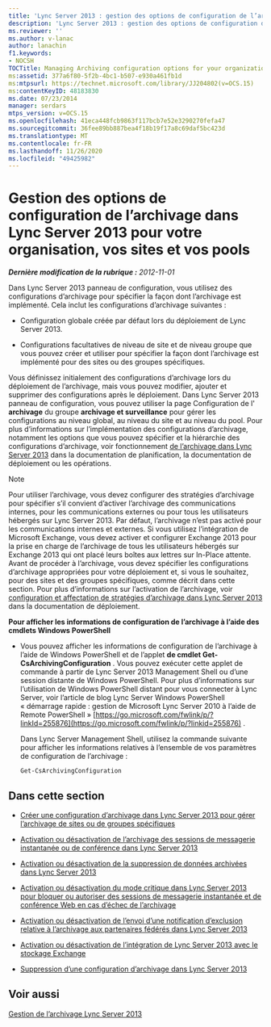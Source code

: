 ```yaml
---
title: 'Lync Server 2013 : gestion des options de configuration de l’archivage pour votre organisation, vos sites et vos pools'
description: 'Lync Server 2013 : gestion des options de configuration de l’archivage de votre organisation, de vos sites et de vos groupes.'
ms.reviewer: ''
ms.author: v-lanac
author: lanachin
f1.keywords:
- NOCSH
TOCTitle: Managing Archiving configuration options for your organization, sites, and pools
ms:assetid: 377a6f80-5f2b-4bc1-b507-e930a461fb1d
ms:mtpsurl: https://technet.microsoft.com/library/JJ204802(v=OCS.15)
ms:contentKeyID: 48183830
ms.date: 07/23/2014
manager: serdars
mtps_version: v=OCS.15
ms.openlocfilehash: 41eca448fcb9863f117bcb7e52e3290270fefa47
ms.sourcegitcommit: 36fee89bb887bea4f18b19f17a8c69daf5bc423d
ms.translationtype: MT
ms.contentlocale: fr-FR
ms.lasthandoff: 11/26/2020
ms.locfileid: "49425982"
---
```

# <a name="managing-archiving-configuration-options-in-lync-server-2013-for-your-organization-sites-and-pools"></a>Gestion des options de configuration de l’archivage dans Lync Server 2013 pour votre organisation, vos sites et vos pools

<div data-xmlns="http://www.w3.org/1999/xhtml">

<div class="topic" data-xmlns="http://www.w3.org/1999/xhtml" data-msxsl="urn:schemas-microsoft-com:xslt" data-cs="https://msdn.microsoft.com/">

<div data-asp="https://msdn2.microsoft.com/asp">



</div>

<div id="mainSection">

<div id="mainBody">

<span> </span>

_**Dernière modification de la rubrique :** 2012-11-01_

Dans Lync Server 2013 panneau de configuration, vous utilisez des configurations d’archivage pour spécifier la façon dont l’archivage est implémenté. Cela inclut les configurations d’archivage suivantes :

  - Configuration globale créée par défaut lors du déploiement de Lync Server 2013.

  - Configurations facultatives de niveau de site et de niveau groupe que vous pouvez créer et utiliser pour spécifier la façon dont l’archivage est implémenté pour des sites ou des groupes spécifiques.

Vous définissez initialement des configurations d’archivage lors du déploiement de l’archivage, mais vous pouvez modifier, ajouter et supprimer des configurations après le déploiement. Dans Lync Server 2013 panneau de configuration, vous pouvez utiliser la page Configuration de l' **archivage** du groupe **archivage et surveillance** pour gérer les configurations au niveau global, au niveau du site et au niveau du pool. Pour plus d’informations sur l’implémentation des configurations d’archivage, notamment les options que vous pouvez spécifier et la hiérarchie des configurations d’archivage, voir fonctionnement [de l’archivage dans Lync Server 2013](lync-server-2013-how-archiving-works.md) dans la documentation de planification, la documentation de déploiement ou les opérations.

<div>


> [!NOTE]  
> Pour utiliser l’archivage, vous devez configurer des stratégies d’archivage pour spécifier s’il convient d’activer l’archivage des communications internes, pour les communications externes ou pour tous les utilisateurs hébergés sur Lync Server 2013. Par défaut, l’archivage n’est pas activé pour les communications internes et externes. Si vous utilisez l’intégration de Microsoft Exchange, vous devez activer et configurer Exchange 2013 pour la prise en charge de l’archivage de tous les utilisateurs hébergés sur Exchange 2013 qui ont placé leurs boîtes aux lettres sur In-Place attente.<BR>Avant de procéder à l’archivage, vous devez spécifier les configurations d’archivage appropriées pour votre déploiement et, si vous le souhaitez, pour des sites et des groupes spécifiques, comme décrit dans cette section. Pour plus d’informations sur l’activation de l’archivage, voir <A href="lync-server-2013-configuring-and-assigning-archiving-policies.md">configuration et affectation de stratégies d’archivage dans Lync Server 2013</A> dans la documentation de déploiement.



</div>

**Pour afficher les informations de configuration de l’archivage à l’aide des cmdlets Windows PowerShell**

  - Vous pouvez afficher les informations de configuration de l’archivage à l’aide de Windows PowerShell et de l’applet **de cmdlet Get-CsArchivingConfiguration** . Vous pouvez exécuter cette applet de commande à partir de Lync Server 2013 Management Shell ou d’une session distante de Windows PowerShell. Pour plus d’informations sur l’utilisation de Windows PowerShell distant pour vous connecter à Lync Server, voir l’article de blog Lync Server Windows PowerShell « démarrage rapide : gestion de Microsoft Lync Server 2010 à l’aide de Remote PowerShell » [https://go.microsoft.com/fwlink/p/?linkId=255876](https://go.microsoft.com/fwlink/p/?linkid=255876) .
    
    Dans Lync Server Management Shell, utilisez la commande suivante pour afficher les informations relatives à l’ensemble de vos paramètres de configuration de l’archivage :
    
        Get-CsArchivingConfiguration

<div>

## <a name="in-this-section"></a>Dans cette section

  - [Créer une configuration d’archivage dans Lync Server 2013 pour gérer l’archivage de sites ou de groupes spécifiques](lync-server-2013-creating-an-archiving-configuration-to-manage-archiving-for-specific-sites-or-pools.md)

  - [Activation ou désactivation de l’archivage des sessions de messagerie instantanée ou de conférence dans Lync Server 2013](lync-server-2013-enabling-or-disabling-archiving-of-im-or-conferencing-sessions.md)

  - [Activation ou désactivation de la suppression de données archivées dans Lync Server 2013](lync-server-2013-enabling-or-disabling-the-purging-of-archived-data.md)

  - [Activation ou désactivation du mode critique dans Lync Server 2013 pour bloquer ou autoriser des sessions de messagerie instantanée et de conférence Web en cas d’échec de l’archivage](lync-server-2013-enable-disable-critical-mode.md)

  - [Activation ou désactivation de l’envoi d’une notification d’exclusion relative à l’archivage aux partenaires fédérés dans Lync Server 2013](lync-server-2013-enable-or-disable-sending-an-archiving-disclaimer-to-federated-partners.md)

  - [Activation ou désactivation de l’intégration de Lync Server 2013 avec le stockage Exchange](lync-server-2013-enabling-or-disabling-integration-with-exchange-storage.md)

  - [Suppression d’une configuration d’archivage dans Lync Server 2013](lync-server-2013-deleting-an-archiving-configuration.md)

</div>

<div>

## <a name="see-also"></a>Voir aussi


[Gestion de l’archivage Lync Server 2013](lync-server-2013-managing-archiving.md)  
  

</div>

</div>

<span> </span>

</div>

</div>

</div>

